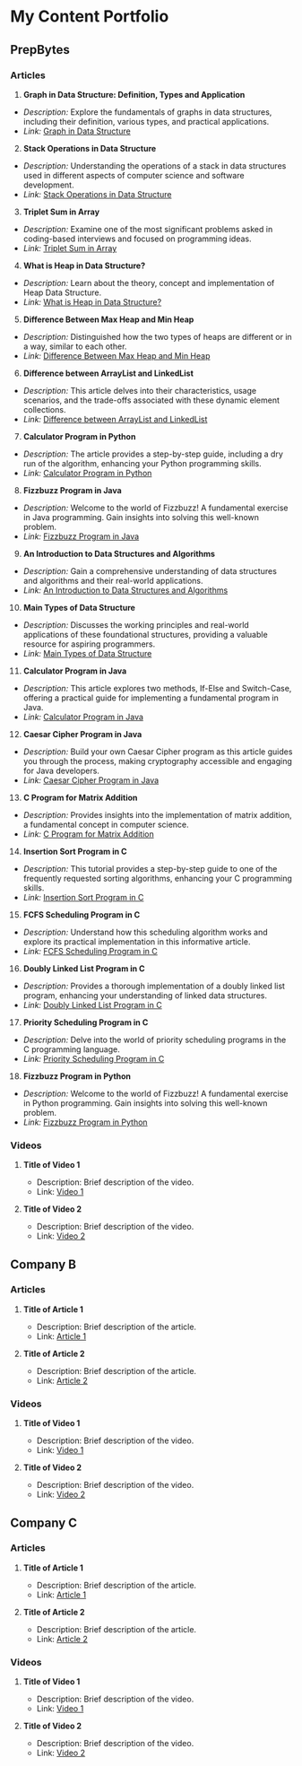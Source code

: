 # My Content Portfolio

## PrepBytes

### Articles

1. **Graph in Data Structure: Definition, Types and Application**
- *Description:* Explore the fundamentals of graphs in data structures, including their definition, various types, and practical applications.
- *Link:* [Graph in Data Structure](https://www.prepbytes.com/blog/graphs/graph-in-data-structure/)

2. **Stack Operations in Data Structure**
- *Description:* Understanding the operations of a stack in data structures used in different aspects of computer science and software development.
- *Link:* [Stack Operations in Data Structure](https://www.prepbytes.com/blog/stacks/stack-operations-in-data-structure/)

3. **Triplet Sum in Array**
- *Description:* Examine one of the most significant problems asked in coding-based interviews and focused on programming ideas.
- *Link:* [Triplet Sum in Array](https://www.prepbytes.com/blog/arrays/triplet-sum-in-array/)

4. **What is Heap in Data Structure?**
- *Description:* Learn about the theory, concept and implementation of Heap Data Structure.
- *Link:* [What is Heap in Data Structure?](https://www.prepbytes.com/blog/heap/what-is-heap-in-data-structure/)

5. **Difference Between Max Heap and Min Heap**
- *Description:* Distinguished how the two types of heaps are different or in a way, similar to each other.
- *Link:* [Difference Between Max Heap and Min Heap](https://www.prepbytes.com/blog/heap/difference-between-max-heap-and-min-heap/)

6. **Difference between ArrayList and LinkedList**
- *Description:* This article delves into their characteristics, usage scenarios, and the trade-offs associated with these dynamic element collections.
- *Link:* [Difference between ArrayList and LinkedList](https://www.prepbytes.com/blog/linked-list/difference-between-arraylist-and-linkedlist/)

7. **Calculator Program in Python**
- *Description:* The article provides a step-by-step guide, including a dry run of the algorithm, enhancing your Python programming skills.
- *Link:* [Calculator Program in Python](https://www.prepbytes.com/blog/python/calculator-program-in-python/)

8. **Fizzbuzz Program in Java**
- *Description:* Welcome to the world of Fizzbuzz! A fundamental exercise in Java programming. Gain insights into solving this well-known problem.
- *Link:* [Fizzbuzz Program in Java](https://www.prepbytes.com/blog/java/fizzbuzz-program-in-java/)

9. **An Introduction to Data Structures and Algorithms**
- *Description:* Gain a comprehensive understanding of data structures and algorithms and their real-world applications.
- *Link:* [An Introduction to Data Structures and Algorithms](https://www.prepbytes.com/blog/data-structure/an-introduction-data-structures-and-algorithms/)

10. **Main Types of Data Structure**
   - *Description:* Discusses the working principles and real-world applications of these foundational structures, providing a valuable resource for aspiring programmers.
   - *Link:* [Main Types of Data Structure](https://www.prepbytes.com/blog/data-structure/main-types-of-data-structure/)

11. **Calculator Program in Java**
   - *Description:* This article explores two methods, If-Else and Switch-Case, offering a practical guide for implementing a fundamental program in Java.
   - *Link:* [Calculator Program in Java](https://www.prepbytes.com/blog/java/calculator-program-in-java/)

12. **Caesar Cipher Program in Java**
   - *Description:* Build your own Caesar Cipher program as this article guides you through the process, making cryptography accessible and engaging for Java developers.
   - *Link:* [Caesar Cipher Program in Java](https://www.prepbytes.com/blog/java/caesar-cipher-program-in-java/)

13. **C Program for Matrix Addition**
   - *Description:* Provides insights into the implementation of matrix addition, a fundamental concept in computer science.
   - *Link:* [C Program for Matrix Addition](https://www.prepbytes.com/blog/c-programming/c-program-for-matrix-addition/)

14. **Insertion Sort Program in C**
   - *Description:* This tutorial provides a step-by-step guide to one of the frequently requested sorting algorithms, enhancing your C programming skills.
   - *Link:* [Insertion Sort Program in C](https://www.prepbytes.com/blog/c-programming/insertion-sort-program-in-c/)

15. **FCFS Scheduling Program in C**
   - *Description:* Understand how this scheduling algorithm works and explore its practical implementation in this informative article.
   - *Link:* [FCFS Scheduling Program in C](https://www.prepbytes.com/blog/c-programming/fcfs-scheduling-program-in-c/)

16. **Doubly Linked List Program in C**
   - *Description:* Provides a thorough implementation of a doubly linked list program, enhancing your understanding of linked data structures.
   - *Link:* [Doubly Linked List Program in C](https://www.prepbytes.com/blog/c-programming/doubly-linked-list-program-in-c/)

17. **Priority Scheduling Program in C**
   - *Description:* Delve into the world of priority scheduling programs in the C programming language.
   - *Link:* [Priority Scheduling Program in C](https://www.prepbytes.com/blog/c-programming/priority-scheduling-program-in-c/)

18. **Fizzbuzz Program in Python**
   - *Description:* Welcome to the world of Fizzbuzz! A fundamental exercise in Python programming. Gain insights into solving this well-known problem.
   - *Link:* [Fizzbuzz Program in Python](https://www.prepbytes.com/blog/python/fizzbuzz-program-in-python/)

### Videos

1. **Title of Video 1**
   - Description: Brief description of the video.
   - Link: [Video 1](link_to_video_1_company_a)

2. **Title of Video 2**
   - Description: Brief description of the video.
   - Link: [Video 2](link_to_video_2_company_a)

## Company B

### Articles

1. **Title of Article 1**
   - Description: Brief description of the article.
   - Link: [Article 1](link_to_article_1_company_b)

2. **Title of Article 2**
   - Description: Brief description of the article.
   - Link: [Article 2](link_to_article_2_company_b)

### Videos

1. **Title of Video 1**
   - Description: Brief description of the video.
   - Link: [Video 1](link_to_video_1_company_b)

2. **Title of Video 2**
   - Description: Brief description of the video.
   - Link: [Video 2](link_to_video_2_company_b)

## Company C

### Articles

1. **Title of Article 1**
   - Description: Brief description of the article.
   - Link: [Article 1](link_to_article_1_company_c)

2. **Title of Article 2**
   - Description: Brief description of the article.
   - Link: [Article 2](link_to_article_2_company_c)

### Videos

1. **Title of Video 1**
   - Description: Brief description of the video.
   - Link: [Video 1](link_to_video_1_company_c)

2. **Title of Video 2**
   - Description: Brief description of the video.
   - Link: [Video 2](link_to_video_2_company_c)
